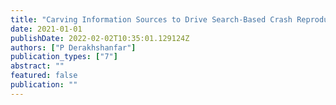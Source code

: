 ```yaml
---
title: "Carving Information Sources to Drive Search-Based Crash Reproduction and Test Case Generation"
date: 2021-01-01
publishDate: 2022-02-02T10:35:01.129124Z
authors: ["P Derakhshanfar"]
publication_types: ["7"]
abstract: ""
featured: false
publication: ""
---
```


